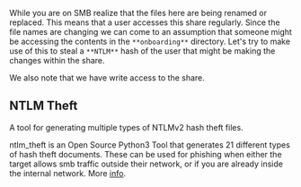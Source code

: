 While you are on SMB realize that the files here are being renamed or replaced. This means that a user accesses this share regularly. 
Since the file names are changing we can come to an assumption that someone might be accessing the contents in the `**onboarding**` directory. Let's try to make use of this to steal a `**NTLM**` hash of the user that might be making the changes within the share.

We also note that we have write access to the share.

## NTLM Theft

A tool for generating multiple types of NTLMv2 hash theft files.

ntlm_theft is an Open Source Python3 Tool that generates 21 different types of hash theft documents. These can be used for phishing when either the target allows smb traffic outside their network, or if you are already inside the internal network.  More [info](https://github.com/Greenwolf/ntlm_theft).

